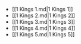 - [[1 Kings 1.md|1 Kings 1]]
- [[1 Kings 2.md|1 Kings 2]]
- [[1 Kings 3.md|1 Kings 3]]
- [[1 Kings 4.md|1 Kings 4]]
- [[1 Kings 5.md|1 Kings 5]]
